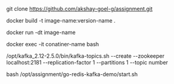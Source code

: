git clone https://github.com/akshay-goel-g/assignment.git

docker build -t image-name:version-name .

docker run -dt image-name

docker exec -it conatiner-name bash

/opt/kafka_2.12-2.5.0/bin/kafka-topics.sh --create --zookeeper localhost:2181 --replication-factor 1 --partitions 1 --topic number

bash /opt/assignment/go-redis-kafka-demo/start.sh
